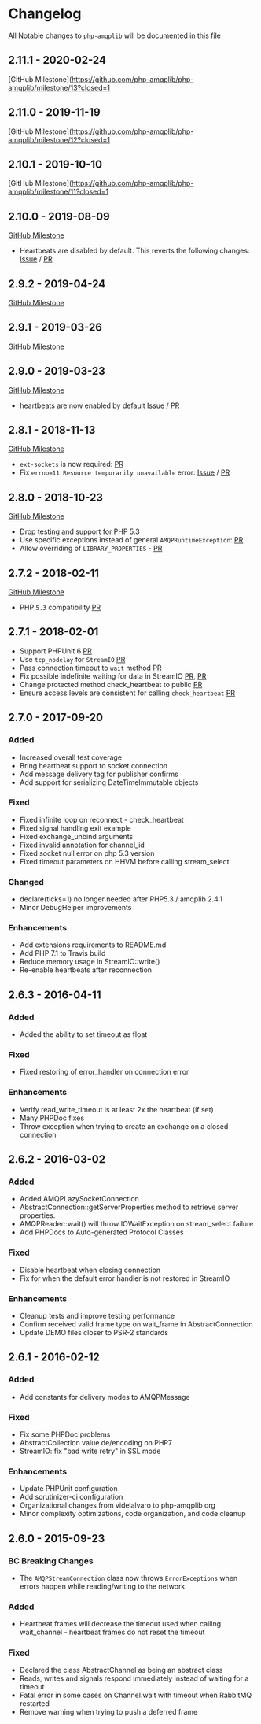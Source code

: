 # Changelog

All Notable changes to `php-amqplib` will be documented in this file

## 2.11.1 - 2020-02-24

[GitHub Milestone](https://github.com/php-amqplib/php-amqplib/milestone/13?closed=1

## 2.11.0 - 2019-11-19

[GitHub Milestone](https://github.com/php-amqplib/php-amqplib/milestone/12?closed=1

## 2.10.1 - 2019-10-10

[GitHub Milestone](https://github.com/php-amqplib/php-amqplib/milestone/11?closed=1

## 2.10.0 - 2019-08-09

[GitHub Milestone](https://github.com/php-amqplib/php-amqplib/milestone/10?closed=1)

- Heartbeats are disabled by default. This reverts the following changes: [Issue](https://github.com/php-amqplib/php-amqplib/issues/563) / [PR](https://github.com/php-amqplib/php-amqplib/pull/648)

## 2.9.2 - 2019-04-24

[GitHub Milestone](https://github.com/php-amqplib/php-amqplib/milestone/9?closed=1)

## 2.9.1 - 2019-03-26

[GitHub Milestone](https://github.com/php-amqplib/php-amqplib/milestone/8?closed=1)

## 2.9.0 - 2019-03-23

[GitHub Milestone](https://github.com/php-amqplib/php-amqplib/milestone/7?closed=1)

- heartbeats are now enabled by default [Issue](https://github.com/php-amqplib/php-amqplib/issues/563) / [PR](https://github.com/php-amqplib/php-amqplib/pull/648)

## 2.8.1 - 2018-11-13

[GitHub Milestone](https://github.com/php-amqplib/php-amqplib/milestone/6?closed=1)

- `ext-sockets` is now required: [PR](https://github.com/php-amqplib/php-amqplib/pull/610)
- Fix `errno=11 Resource temporarily unavailable` error: [Issue](https://github.com/php-amqplib/php-amqplib/issues/613) / [PR](https://github.com/php-amqplib/php-amqplib/pull/615)

## 2.8.0 - 2018-10-23

[GitHub Milestone](https://github.com/php-amqplib/php-amqplib/milestone/3?closed=1)

- Drop testing and support for PHP 5.3
- Use specific exceptions instead of general `AMQPRuntimeException`: [PR](https://github.com/php-amqplib/php-amqplib/pull/600)
- Allow overriding of `LIBRARY_PROPERTIES` - [PR](https://github.com/php-amqplib/php-amqplib/pull/606)

## 2.7.2 - 2018-02-11

[GitHub Milestone](https://github.com/php-amqplib/php-amqplib/milestone/5?closed=1)

- PHP `5.3` compatibility [PR](https://github.com/php-amqplib/php-amqplib/issues/539)

## 2.7.1 - 2018-02-01

- Support PHPUnit 6 [PR](https://github.com/php-amqplib/php-amqplib/pull/530)
- Use `tcp_nodelay` for `StreamIO` [PR](https://github.com/php-amqplib/php-amqplib/pull/517)
- Pass connection timeout to `wait` method [PR](https://github.com/php-amqplib/php-amqplib/pull/512)
- Fix possible indefinite waiting for data in StreamIO [PR](https://github.com/php-amqplib/php-amqplib/pull/423), [PR](https://github.com/php-amqplib/php-amqplib/pull/534)
- Change protected method check_heartbeat to public [PR](https://github.com/php-amqplib/php-amqplib/pull/520)
- Ensure access levels are consistent for calling `check_heartbeat` [PR](https://github.com/php-amqplib/php-amqplib/pull/535)

## 2.7.0 - 2017-09-20

### Added
- Increased overall test coverage
- Bring heartbeat support to socket connection
- Add message delivery tag for publisher confirms
- Add support for serializing DateTimeImmutable objects

### Fixed
- Fixed infinite loop on reconnect - check_heartbeat
- Fixed signal handling exit example
- Fixed exchange_unbind arguments
- Fixed invalid annotation for channel_id
- Fixed socket null error on php 5.3 version
- Fixed timeout parameters on HHVM before calling stream_select

### Changed
- declare(ticks=1) no longer needed after PHP5.3 / amqplib 2.4.1
- Minor DebugHelper improvements

### Enhancements
- Add extensions requirements to README.md
- Add PHP 7.1 to Travis build
- Reduce memory usage in StreamIO::write()
- Re-enable heartbeats after reconnection

## 2.6.3 - 2016-04-11

### Added
- Added the ability to set timeout as float

### Fixed
- Fixed restoring of error_handler on connection error

### Enhancements
- Verify read_write_timeout is at least 2x the heartbeat (if set)
- Many PHPDoc fixes
- Throw exception when trying to create an exchange on a closed connection

## 2.6.2 - 2016-03-02

### Added
- Added AMQPLazySocketConnection
- AbstractConnection::getServerProperties method to retrieve server properties.
- AMQPReader::wait() will throw IOWaitException on stream_select failure
- Add PHPDocs to Auto-generated Protocol Classes

### Fixed
- Disable heartbeat when closing connection
- Fix for when the default error handler is not restored in StreamIO

### Enhancements
- Cleanup tests and improve testing performance
- Confirm received valid frame type on wait_frame in AbstractConnection
- Update DEMO files closer to PSR-2 standards

## 2.6.1 - 2016-02-12

### Added
- Add constants for delivery modes to AMQPMessage

### Fixed
- Fix some PHPDoc problems
- AbstractCollection value de/encoding on PHP7
- StreamIO: fix "bad write retry" in SSL mode

### Enhancements
- Update PHPUnit configuration
- Add scrutinizer-ci configuration
- Organizational changes from videlalvaro to php-amqplib org
- Minor complexity optimizations, code organization, and code cleanup

## 2.6.0 - 2015-09-23

### BC Breaking Changes
- The `AMQPStreamConnection` class now throws `ErrorExceptions` when errors happen while reading/writing to the network.

### Added
- Heartbeat frames will decrease the timeout used when calling wait_channel - heartbeat frames do not reset the timeout

### Fixed
- Declared the class AbstractChannel as being an abstract class
- Reads, writes and signals respond immediately instead of waiting for a timeout
- Fatal error in some cases on Channel.wait with timeout when RabbitMQ restarted
- Remove warning when trying to push a deferred frame
